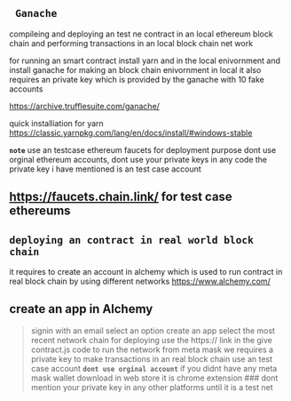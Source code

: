 ## **` Ganache`**

compileing and deploying an test ne contract in an local ethereum block chain and performing transactions in an local block chain net work

for running an smart contract install yarn and in the local enivornment and install ganache for making an block chain enivornment in local it also requires an private key which is provided by the ganache with 10 fake 
accounts 

https://archive.trufflesuite.com/ganache/

quick installiation for yarn 
https://classic.yarnpkg.com/lang/en/docs/install/#windows-stable

 **` note `**  use an testcase ethereum faucets for deployment purpose dont use orginal ethereum accounts, dont use your private keys in any code the private key i have mentioned is an test case account

https://faucets.chain.link/
for test case ethereums
-----------------------------------------------------------------------------------------------------------------------------------------------------------------------------------------------------------------------

## **`deploying an contract in real world block chain`**

it requires to create an account in alchemy which is used to run contract in real block chain by using different networks 
https://www.alchemy.com/

##  create an app in Alchemy
>signin with an email select an option create an app select the most recent network chain for deploying use the https:// link in the give contract.js code to run the network
>from meta mask we requires a private key to make transactions in an real block chain use an test case account **`dont use orginal account`**
>if you didnt have any meta mask wallet download in web store it is chrome extension ### dont mention your private key in any other platforms until it is a test net
